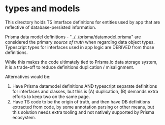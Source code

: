# types and models

This directory holds TS interface definitions for entities used by app that are
reflective of database-persisted information.

Prisma data model definitions - "../../prisma/datamodel.prisma" are considered
the primary _source of truth_ when regarding data object types. Typescript types
for interfaces used in app logic are DERIVED from those definitions.

While this makes the code ultimately tied to Prisma.io data storage system, it
is a trade-off to reduce definitions duplication / misalignment.

Alternatives would be:

1. Have Prisma datamodel definitions AND typescript separate definitions for
   interfaces and classes, but this is (A) duplication, (B) demands extra
   efforts to keep two on the same page.
2. Have TS code to be the origin of truth, and then have DB definitions
   extracted from code, by some annotation parsing or other means, but this
   solution needs extra tooling and not natively supported by Prisma ecosystem.
